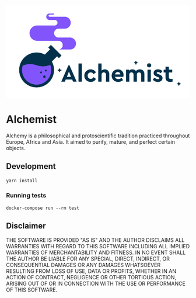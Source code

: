 ![Alchemist](./alchemist.png)

# Alchemist
Alchemy is a philosophical and protoscientific tradition practiced throughout
Europe, Africa and Asia. It aimed to purify, mature, and perfect certain objects.

## Development
```
yarn install
```
### Running tests
```
docker-compose run --rm test
```

## Disclaimer
THE SOFTWARE IS PROVIDED "AS IS" AND THE AUTHOR DISCLAIMS ALL WARRANTIES WITH REGARD TO THIS SOFTWARE INCLUDING ALL IMPLIED WARRANTIES OF MERCHANTABILITY AND FITNESS. IN NO EVENT SHALL THE AUTHOR BE LIABLE FOR ANY SPECIAL, DIRECT, INDIRECT, OR CONSEQUENTIAL DAMAGES OR ANY DAMAGES WHATSOEVER RESULTING FROM LOSS OF USE, DATA OR PROFITS, WHETHER IN AN ACTION OF CONTRACT, NEGLIGENCE OR OTHER TORTIOUS ACTION, ARISING OUT OF OR IN CONNECTION WITH THE USE OR PERFORMANCE OF THIS SOFTWARE.
